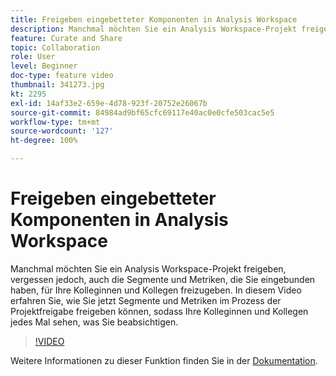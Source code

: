 ```yaml
---
title: Freigeben eingebetteter Komponenten in Analysis Workspace
description: Manchmal möchten Sie ein Analysis Workspace-Projekt freigeben, vergessen jedoch, auch die Segmente und Metriken, die Sie eingebunden haben, für Ihre Kolleginnen und Kollegen freizugeben. In diesem Video erfahren Sie, wie Sie jetzt Segmente und Metriken im Prozess der Projektfreigabe freigeben können, sodass Ihre Kolleginnen und Kollegen jedes Mal sehen, was Sie beabsichtigen.
feature: Curate and Share
topic: Collaboration
role: User
level: Beginner
doc-type: feature video
thumbnail: 341273.jpg
kt: 2295
exl-id: 14af33e2-659e-4d78-923f-20752e26067b
source-git-commit: 84984ad9bf65cfc69117e40ac0e0cfe503cac5e5
workflow-type: tm+mt
source-wordcount: '127'
ht-degree: 100%

---
```


# Freigeben eingebetteter Komponenten in Analysis Workspace

Manchmal möchten Sie ein Analysis Workspace-Projekt freigeben, vergessen jedoch, auch die Segmente und Metriken, die Sie eingebunden haben, für Ihre Kolleginnen und Kollegen freizugeben. In diesem Video erfahren Sie, wie Sie jetzt Segmente und Metriken im Prozess der Projektfreigabe freigeben können, sodass Ihre Kolleginnen und Kollegen jedes Mal sehen, was Sie beabsichtigen.

>[!VIDEO](https://video.tv.adobe.com/v/341273/?quality=12&learn=on)

Weitere Informationen zu dieser Funktion finden Sie in der [Dokumentation](https://experienceleague.adobe.com/docs/analytics/analyze/analysis-workspace/curate-share/curate.html?lang=de).

